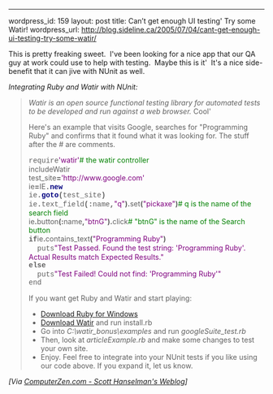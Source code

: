 --- 
wordpress_id: 159
layout: post
title: Can&#8217;t get enough UI testing'  Try some Watir!
wordpress_url: http://blog.sideline.ca/2005/07/04/cant-get-enough-ui-testing-try-some-watir/

<p>This is pretty freaking sweet.  I've been looking for a nice app that our QA guy at work could use to help with testing.  Maybe this is it'  It's a nice side-benefit that it can jive with NUnit as well. </p>
<p><em>Integrating Ruby and Watir with NUnit:</em> </p>
<blockquote>
<p align="left"><!--StartFragment --><em>Watir is an open source functional testing library for automated tests to be developed and run against a web browser. </em>Cool' </p>
<p>Here's an example that visits Google, searches for "Programming Ruby" and confirms that it found what it was looking for. The stuff after the # are comments. </p>
<p><font face="Courier New">require</font><font color="#808080"></font><font color="#7f007f">'watir'</font><font color="#808080"></font><font face="Courier New"></font><font color="#008000"># the watir controller<br /></font>include<font color="#808080"></font>Watir<br />test_site<font color="#808080"></font><b>=</b><font color="#808080"></font><font face="Courier New"></font><font color="#7f007f">'http://www.google.com'<br /></font>ie<font color="#808080"></font><b>=</b><font color="#808080"></font>IE<b><font face="Courier New">.</font><font face="Courier New" color="#00007f">new<br /></font></b><font face="Courier New">ie<b>.<font color="#00007f">goto</font>(</b>test_site</font><font face="Courier New"><b>)<br /></b>ie<b>.</b>text_field<b>(:</b>name<b>,</b></font><font color="#808080"></font><font color="#7f007f">"q"</font><b>).</b>set<b>(</b><font color="#7f007f">"pickaxe"</font><b>)</b><font color="#808080"></font><font face="Courier New"></font><font color="#008000"># q is the name of the search field<br /></font>ie<b>.</b>button<b>(:</b>name<b>,</b><font color="#808080"></font><font color="#7f007f">"btnG"</font><b>).</b>click<font color="#808080"></font><font color="#008000"># "btnG" is the name of the Search button</font><br /><b><font color="#00007f"></font><font face="Courier New">if</font></b><font face="Courier New"></font><font color="#808080"></font>ie<b>.</b>contains_text<b>(</b><font color="#7f007f">"Programming Ruby"</font><b>)</b><font color="#808080"></font><font face="Courier New"><br /></font><font face="Courier New">  puts</font><font color="#808080"></font><font color="#7f007f">"Test Passed. Found the test string: 'Programming Ruby'. Actual Results match Expected Results."<br /></font><b><font color="#00007f"></font><font face="Courier New">else<br /></font></b><font face="Courier New">  puts</font><font color="#808080"></font><font color="#7f007f">"Test Failed! Could not find: 'Programming Ruby'"</font><font color="#808080"><br /></font><font face="Courier New">end</font></p>
<p>If you want get Ruby and Watir and start playing: </p>
<ul>
<li><a href="http://rubyforge.org/frs/'group_id=167">Download Ruby for Windows</a></li>
<li><a href="http://rubyforge.org/frs/download.php/4392/watir_v1_31.zip">Download Watir</a> and run install.rb </li>
<li>Go into <em>C:\watir_bonus\examples </em>and run <em>googleSuite_test.rb</em></li>
<li>Then, look at <em>articleExample.rb </em>and make some changes to test your own site. </li>
<li>Enjoy. Feel free to integrate into your NUnit tests if you like using our code above. If you expand it, let us know.<img height="0" src="http://www.hanselman.com/blog/aggbug.ashx'id=ed8a9800-0bf5-44e8-9442-cef92ae39a48" width="0" /></li></ul></blockquote><i>[Via <a href="http://www.hanselman.com/blog/PermaLink,guid,ed8a9800-0bf5-44e8-9442-cef92ae39a48.aspx">ComputerZen.com - Scott Hanselman's Weblog</a>]</i>
